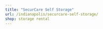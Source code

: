 ```yaml
---
title: "SecurCare Self Storage"
url: /indianapolis/securcare-self-storage/
shop: storage rental
---
```

